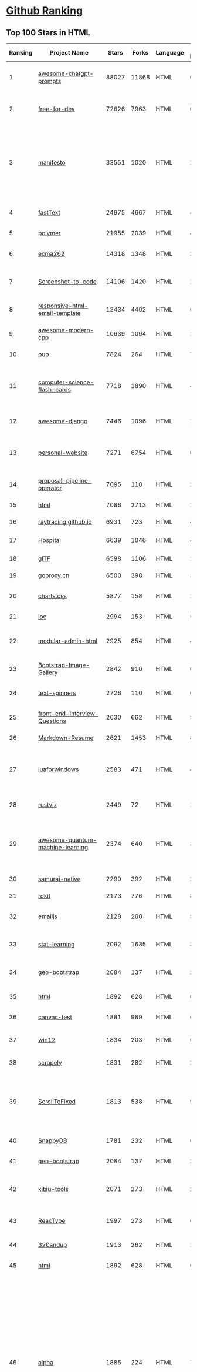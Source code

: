 [Github Ranking](../README.md)
==========

## Top 100 Stars in HTML

| Ranking | Project Name | Stars | Forks | Language | Open Issues | Description | Last Commit |
| ------- | ------------ | ----- | ----- | -------- | ----------- | ----------- | ----------- |
| 1 | [awesome-chatgpt-prompts](https://github.com/f/awesome-chatgpt-prompts) | 88027 | 11868 | HTML | 0 | This repo includes ChatGPT prompt curation to use ChatGPT better. | 2023-09-01T00:35:03Z |
| 2 | [free-for-dev](https://github.com/ripienaar/free-for-dev) | 72626 | 7963 | HTML | 0 | A list of SaaS, PaaS and IaaS offerings that have free tiers of interest to devops and infradev | 2023-09-06T07:43:54Z |
| 3 | [manifesto](https://github.com/opentffoundation/manifesto) | 33551 | 1020 | HTML | 10 | The OpenTF Manifesto expresses concern over HashiCorp's switch of the Terraform license from open-source to the Business Source License (BSL) and calls for the tool's return to a truly open-source license. | 2023-09-06T08:13:59Z |
| 4 | [fastText](https://github.com/facebookresearch/fastText) | 24975 | 4667 | HTML | 455 | Library for fast text representation and classification. | 2023-08-25T22:37:22Z |
| 5 | [polymer](https://github.com/Polymer/polymer) | 21955 | 2039 | HTML | 45 | Our original Web Component library. | 2023-08-20T17:36:06Z |
| 6 | [ecma262](https://github.com/tc39/ecma262) | 14318 | 1348 | HTML | 301 | Status, process, and documents for ECMA-262 | 2023-09-05T00:35:35Z |
| 7 | [Screenshot-to-code](https://github.com/emilwallner/Screenshot-to-code) | 14106 | 1420 | HTML | 16 | A neural network that transforms a design mock-up into a static website. | 2022-05-24T14:52:26Z |
| 8 | [responsive-html-email-template](https://github.com/leemunroe/responsive-html-email-template) | 12434 | 4402 | HTML | 6 | A free simple responsive HTML email template | 2023-07-30T15:55:06Z |
| 9 | [awesome-modern-cpp](https://github.com/rigtorp/awesome-modern-cpp) | 10639 | 1094 | HTML | 1 | A collection of resources on modern C++ | 2023-06-16T14:10:20Z |
| 10 | [pup](https://github.com/ericchiang/pup) | 7824 | 264 | HTML | 74 | Parsing HTML at the command line | 2023-08-09T07:05:51Z |
| 11 | [computer-science-flash-cards](https://github.com/jwasham/computer-science-flash-cards) | 7718 | 1890 | HTML | 4 | Mini website for testing both general CS knowledge and enforce coding practice and common algorithm/data structure memorization. | 2023-08-02T03:36:51Z |
| 12 | [awesome-django](https://github.com/wsvincent/awesome-django) | 7446 | 1096 | HTML | 1 | A curated list of awesome things related to Django | 2023-08-26T17:45:09Z |
| 13 | [personal-website](https://github.com/github/personal-website) | 7271 | 6754 | HTML | 0 | Code that'll help you kickstart a personal website that showcases your work as a software developer. | 2023-02-01T05:35:32Z |
| 14 | [proposal-pipeline-operator](https://github.com/tc39/proposal-pipeline-operator) | 7095 | 110 | HTML | 29 | A proposal for adding a useful pipe operator to JavaScript. | 2023-01-23T20:35:27Z |
| 15 | [html](https://github.com/whatwg/html) | 7086 | 2713 | HTML | 1676 | HTML Standard | 2023-09-06T08:33:05Z |
| 16 | [raytracing.github.io](https://github.com/RayTracing/raytracing.github.io) | 6931 | 723 | HTML | 48 | Main Web Site (Online Books) | 2023-09-03T17:49:37Z |
| 17 | [Hospital](https://github.com/open-power-workgroup/Hospital) | 6639 | 1046 | HTML | 43 | OpenPower工作组收集汇总的医院开放数据 | 2020-10-27T03:02:37Z |
| 18 | [glTF](https://github.com/KhronosGroup/glTF) | 6598 | 1106 | HTML | 157 | glTF – Runtime 3D Asset Delivery | 2023-08-30T13:14:19Z |
| 19 | [goproxy.cn](https://github.com/goproxy/goproxy.cn) | 6500 | 398 | HTML | 3 | The most trusted Go module proxy in China. | 2023-08-16T14:27:27Z |
| 20 | [charts.css](https://github.com/ChartsCSS/charts.css) | 5877 | 158 | HTML | 18 | Open source CSS framework for data visualization. | 2023-08-26T14:55:38Z |
| 21 | [log](https://github.com/adamschwartz/log) | 2994 | 153 | HTML | 5 | Console.log with style. | 2023-04-08T01:27:48Z |
| 22 | [modular-admin-html](https://github.com/modularcode/modular-admin-html) | 2925 | 854 | HTML | 48 | ModularAdmin - Free Dashboard Theme Built On Bootstrap 4 \| HTML Version | 2022-12-06T14:34:35Z |
| 23 | [Bootstrap-Image-Gallery](https://github.com/blueimp/Bootstrap-Image-Gallery) | 2842 | 910 | HTML | 0 | This project is deprecated in favor of blueimp Gallery. | 2016-10-08T19:01:01Z |
| 24 | [text-spinners](https://github.com/maxbeier/text-spinners) | 2726 | 110 | HTML | 0 | Pure text, CSS only, font independent, inline loading indicators | 2018-01-24T14:18:42Z |
| 25 | [front-end-Interview-Questions](https://github.com/khan4019/front-end-Interview-Questions) | 2630 | 662 | HTML | 5 | Help the front End community to rock interview | 2018-09-17T10:35:17Z |
| 26 | [Markdown-Resume](https://github.com/CyC2018/Markdown-Resume) | 2621 | 1453 | HTML | 8 | ⭐️ Markdown 简历模版 | 2019-10-30T06:08:52Z |
| 27 | [luaforwindows](https://github.com/rjpcomputing/luaforwindows) | 2583 | 471 | HTML | 42 | Lua for Windows is a 'batteries included environment' for the Lua scripting language on Windows. NOTICE: Looking for maintainer. | 2023-07-15T21:16:47Z |
| 28 | [rustviz](https://github.com/rustviz/rustviz) | 2449 | 72 | HTML | 19 | Interactively Visualizing Ownership and Borrowing for Rust | 2023-08-11T21:48:33Z |
| 29 | [awesome-quantum-machine-learning](https://github.com/krishnakumarsekar/awesome-quantum-machine-learning) | 2374 | 640 | HTML | 3 | Here you can get all the Quantum Machine learning Basics, Algorithms ,Study Materials ,Projects and the descriptions of the projects around the web | 2023-03-11T09:03:23Z |
| 30 | [samurai-native](https://github.com/hackers-painters/samurai-native) | 2290 | 392 | HTML | 20 | Bring web standards to native platform | 2015-09-01T06:25:19Z |
| 31 | [rdkit](https://github.com/rdkit/rdkit) | 2173 | 776 | HTML | 838 | The official sources for the RDKit library | 2023-09-06T06:53:40Z |
| 32 | [emailjs](https://github.com/eleith/emailjs) | 2128 | 260 | HTML | 5 | html emails and attachments to any smtp server with nodejs | 2023-09-06T03:45:39Z |
| 33 | [stat-learning](https://github.com/asadoughi/stat-learning) | 2092 | 1635 | HTML | 30 | Notes and exercise attempts for "An Introduction to Statistical Learning" | 2023-02-14T18:13:58Z |
| 34 | [geo-bootstrap](https://github.com/divshot/geo-bootstrap) | 2084 | 137 | HTML | 25 | A timeless Twitter Bootstrap theme built for the modern web. | 2016-01-11T00:16:50Z |
| 35 | [html](https://github.com/w3c/html) | 1892 | 628 | HTML | 0 | Deliverables of the HTML Working Group until October 2018 | 2019-07-11T12:20:14Z |
| 36 | [canvas-test](https://github.com/whxaxes/canvas-test) | 1881 | 989 | HTML | 6 | 🎮  happy canvas | 2019-05-29T05:45:00Z |
| 37 | [win12](https://github.com/tjy-gitnub/win12) | 1834 | 203 | HTML | 63 | Windows 12 网页版，在线体验 点击下面的链接在线体验 | 2023-09-05T11:18:50Z |
| 38 | [scrapely](https://github.com/scrapy/scrapely) | 1831 | 282 | HTML | 26 | A pure-python HTML screen-scraping library | 2022-04-04T10:53:21Z |
| 39 | [ScrollToFixed](https://github.com/bigspotteddog/ScrollToFixed) | 1813 | 538 | HTML | 99 | This plugin is used to fix elements on the page (top, bottom, anywhere); however, it still allows the element to continue to move left or right with the horizontal scroll. | 2021-05-06T15:44:27Z |
| 40 | [SnappyDB](https://github.com/nhachicha/SnappyDB) | 1781 | 232 | HTML | 66 | A key-value database for Android | 2019-11-03T10:25:44Z |
| 41 | [geo-bootstrap](https://github.com/divshot/geo-bootstrap) | 2084 | 137 | HTML | 25 | A timeless Twitter Bootstrap theme built for the modern web. | 2016-01-11T00:16:50Z |
| 42 | [kitsu-tools](https://github.com/hummingbird-me/kitsu-tools) | 2071 | 273 | HTML | 22 | :hammer: The tools we use to build Kitsu, the coolest platform for anime and manga | 2023-08-22T03:32:21Z |
| 43 | [ReacType](https://github.com/open-source-labs/ReacType) | 1997 | 273 | HTML | 6 | 🧪 Prototyping Tool for exporting React/Typescript Applications! | 2023-09-05T18:18:34Z |
| 44 | [320andup](https://github.com/malarkey/320andup) | 1913 | 262 | HTML | 12 | This is the new 320 and Up | 2016-11-15T13:08:21Z |
| 45 | [html](https://github.com/w3c/html) | 1892 | 628 | HTML | 0 | Deliverables of the HTML Working Group until October 2018 | 2019-07-11T12:20:14Z |
| 46 | [alpha](https://github.com/alibaba/alpha) | 1885 | 224 | HTML | 7 | Alpha是一个基于PERT图构建的Android异步启动框架，它简单，高效，功能完善。 在应用启动的时候，我们通常会有很多工作需要做，为了提高启动速度，我们会尽可能让这些工作并发进行。但这些工作之间可能存在前后依赖的关系，所以我们又需要想办法保证他们执行顺序的正确性。Alpha就是为此而设计的，使用者只需定义好自己的task，并描述它依赖的task，将它添加到Project中。框架会自动并发有序地执行这些task，并将执行的结果抛出来。 | 2018-12-14T07:24:47Z |
| 47 | [canvas-test](https://github.com/whxaxes/canvas-test) | 1881 | 989 | HTML | 6 | 🎮  happy canvas | 2019-05-29T05:45:00Z |
| 48 | [freewall](https://github.com/kombai/freewall) | 1851 | 379 | HTML | 114 | Freewall is a cross-browser and responsive jQuery plugin to help you create grid, image and masonry layouts  for desktop, mobile, and tablet...  | 2020-05-04T18:29:38Z |
| 49 | [superherojs](https://github.com/superherojs/superherojs) | 1848 | 134 | HTML | 13 | Superhero JavaScript | 2021-11-26T14:56:12Z |
| 50 | [win12](https://github.com/tjy-gitnub/win12) | 1834 | 203 | HTML | 63 | Windows 12 网页版，在线体验 点击下面的链接在线体验 | 2023-09-05T11:18:50Z |
| 51 | [scrapely](https://github.com/scrapy/scrapely) | 1831 | 282 | HTML | 26 | A pure-python HTML screen-scraping library | 2022-04-04T10:53:21Z |
| 52 | [ScrollToFixed](https://github.com/bigspotteddog/ScrollToFixed) | 1813 | 538 | HTML | 99 | This plugin is used to fix elements on the page (top, bottom, anywhere); however, it still allows the element to continue to move left or right with the horizontal scroll. | 2021-05-06T15:44:27Z |
| 53 | [small](https://github.com/mathiasbynens/small) | 1785 | 185 | HTML | 23 | Smallest possible syntactically valid files of different types | 2022-12-17T04:33:57Z |
| 54 | [awesome-streamlit](https://github.com/MarcSkovMadsen/awesome-streamlit) | 1772 | 325 | HTML | 8 | The purpose of this project is to share knowledge on how awesome Streamlit is and can be | 2023-05-25T17:22:46Z |
| 55 | [freesky](https://github.com/sglfree/freesky) | 1756 | 285 | HTML | 0 | 自由门最新7.99版 无界21.32正式版 自由门VPN 自由门 自由门使用教程 无界 无界浏览 无界VPN 翻墙软件 翻墙软件下载 翻墙软件教程 Mac翻墙软件 --自由天空 | 2023-09-06T07:23:17Z |
| 56 | [BitmapFonts](https://github.com/ianhan/BitmapFonts) | 1699 | 82 | HTML | 1 | My collection of bitmap fonts pulled from various demoscene archives over the years | 2021-02-03T23:45:44Z |
| 57 | [kubetools](https://github.com/collabnix/kubetools) | 1691 | 353 | HTML | 8 | Kubetools - Curated List of Kubernetes Tools | 2023-09-05T15:18:01Z |
| 58 | [javascript-lessons](https://github.com/stone0090/javascript-lessons) | 1677 | 313 | HTML | 1 | 本课程之所以叫做《JavaScript 闯关记》，是因为部分章节精心设计了挑战关卡，通过提供更多的实战机会，让大家可以循序渐进地、有目的地、有挑战地开展学习。 | 2017-09-24T12:26:59Z |
| 59 | [angularjs-book](https://github.com/shyamseshadri/angularjs-book) | 1653 | 1127 | HTML | 20 | Examples and Code snippets from the first AngularJS O'Reilly book which is now heavily out of date! | 2018-06-04T09:28:42Z |
| 60 | [Simple-Grid](https://github.com/ThisIsDallas/Simple-Grid) | 1646 | 288 | HTML | 13 | A basic responsive grid for winners. This project is based on Chris Coyier's post on grids http://css-tricks.com/dont-overthink-it-grids/ | 2022-07-25T12:22:32Z |
| 61 | [SnappyDB](https://github.com/nhachicha/SnappyDB) | 1781 | 232 | HTML | 66 | A key-value database for Android | 2019-11-03T10:25:44Z |
| 62 | [front-end-handbook](https://github.com/FrontendMasters/front-end-handbook) | 1728 | 284 | HTML | 7 | The resources and tools for learning about the practice of front-end development.  | 2023-07-26T23:39:46Z |
| 63 | [proposal-class-fields](https://github.com/tc39/proposal-class-fields) | 1716 | 126 | HTML | 36 | Orthogonally-informed combination of public and private fields proposals | 2022-01-24T20:55:32Z |
| 64 | [kotlin-guides](https://github.com/android/kotlin-guides) | 1698 | 144 | HTML | 18 | A set of guides for writing Kotlin for Android. | 2018-10-16T15:24:07Z |
| 65 | [Socialite](https://github.com/tmort/Socialite) | 1695 | 170 | HTML | 36 | None | 2015-10-30T11:23:30Z |
| 66 | [iOS](https://github.com/duckduckgo/iOS) | 1637 | 386 | HTML | 30 | DuckDuckGo iOS Application | 2023-09-06T08:38:42Z |
| 67 | [Justified-Gallery](https://github.com/miromannino/Justified-Gallery) | 1632 | 294 | HTML | 120 | Javascript library to help creating high quality justified galleries of images. Used by thousands of websites as well as the photography community 500px. | 2023-04-12T00:13:19Z |
| 68 | [make-wheels](https://github.com/haixiangyan/make-wheels) | 1623 | 98 | HTML | 0 | 🔥 🔥 《造轮子》系列小书 —— 带你造 10 个实用的 npm 库 📦 | 2022-01-27T07:08:00Z |
| 69 | [sample-code](https://github.com/appium-boneyard/sample-code) | 1620 | 2384 | HTML | 0 | appium sample code (dotnet, java, node, perl, php, python, ruby, etc.) | 2019-05-02T21:16:34Z |
| 70 | [mosaico](https://github.com/voidlabs/mosaico) | 1618 | 486 | HTML | 16 | Mosaico - Responsive Email Template Editor | 2023-07-04T11:01:31Z |
| 71 | [SingleDivProject](https://github.com/manrajgrover/SingleDivProject) | 1593 | 108 | HTML | 8 | ☝️One <div>. Many possibilities. | 2021-07-19T21:33:46Z |
| 72 | [this-is-responsive](https://github.com/bradfrost/this-is-responsive) | 1590 | 198 | HTML | 4 | This Is Responsive | 2023-04-16T22:55:49Z |
| 73 | [cc](https://github.com/ccforward/cc) | 1578 | 198 | HTML | 66 | Code & Blog | 2023-09-04T03:11:59Z |
| 74 | [1-pixel-wealth](https://github.com/MKorostoff/1-pixel-wealth) | 1559 | 133 | HTML | 0 | None | 2023-04-02T21:30:28Z |
| 75 | [strangeioc](https://github.com/strangeioc/strangeioc) | 1555 | 459 | HTML | 37 | The IoC/Binding Framework for Unity3D and C# | 2023-03-17T09:06:18Z |
| 76 | [meilix-generator](https://github.com/fossasia/meilix-generator) | 1532 | 114 | HTML | 16 | WebApp for generating a custom ISO image based on Meilix http://meilix.org | 2019-11-08T12:10:10Z |
| 77 | [2010.fossasia.org](https://github.com/fossasia/2010.fossasia.org) | 1529 | 13 | HTML | 6 | FOSSASIA Summit 2010 Event Site http://2010.fossasia.org | 2020-07-10T17:59:23Z |
| 78 | [css-handbook](https://github.com/doyoe/css-handbook) | 1524 | 308 | HTML | 38 | CSS参考手册 | 2019-04-24T10:24:39Z |
| 79 | [sql-formatter](https://github.com/doctrine/sql-formatter) | 1516 | 17 | HTML | 9 | A lightweight php class for formatting sql statements. Handles automatic indentation and syntax highlighting. | 2023-08-17T06:46:40Z |
| 80 | [dev-tips](https://github.com/HomoEfficio/dev-tips) | 1512 | 272 | HTML | 2 | 개발하다 마주쳤던 작은 문제들과 해결 방법 정리 | 2023-08-20T22:13:51Z |
| 81 | [PyCharm-Chinese](https://github.com/ewen0930/PyCharm-Chinese) | 465 | 103 | HTML | 12 | PyCharm Chinese Language Pack（中文语言包） | 2019-07-02T08:12:10Z |
| 82 | [hax.github.com](https://github.com/hax/hax.github.com) | 464 | 28 | HTML | 47 | Hax's homepage @ github | 2023-07-29T04:35:01Z |
| 83 | [cryptr](https://github.com/adobe/cryptr) | 457 | 34 | HTML | 9 | Cryptr: a GUI for Hashicorp's Vault | 2023-03-01T11:55:48Z |
| 84 | [pikabu](https://github.com/mobify/pikabu) | 454 | 51 | HTML | 15 | Off-Canvas flyout menu | 2016-03-31T17:13:49Z |
| 85 | [jquery.event.swipe](https://github.com/stephband/jquery.event.swipe) | 447 | 186 | HTML | 10 | jQuery custom events swipeleft, swiperight, swipeup and swipedown | 2023-08-31T17:51:14Z |
| 86 | [picky](https://github.com/floere/picky) | 444 | 49 | HTML | 10 | Picky is an easy to use and fast Ruby semantic search engine that helps your users find what they are looking for. | 2023-01-19T08:58:17Z |
| 87 | [soundcloud-visualizer](https://github.com/michaelbromley/soundcloud-visualizer) | 443 | 114 | HTML | 5 | Audio visualization with web audio API, canvas & the SoundCloud API | 2019-09-24T15:18:57Z |
| 88 | [bemto](https://github.com/kizu/bemto) | 443 | 68 | HTML | 18 | Smart mixins for writing BEM in Pug | 2018-07-30T06:39:02Z |
| 89 | [jplist](https://github.com/1rosehip/jplist) | 438 | 179 | HTML | 67 | jPList jQuery Data Grid Controls is a flexible jQuery plugin for sorting, pagination and filtering of any HTML structure (DIVs, UL/LI, tables, etc). | 2020-10-01T00:04:49Z |
| 90 | [diploma-thesis](https://github.com/berb/diploma-thesis) | 435 | 93 | HTML | 11 | Diploma thesis "Concurrent Programming for Scalable Web Architectures" released under Creative Commons license | 2019-03-27T09:22:09Z |
| 91 | [angular-notify](https://github.com/cgross/angular-notify) | 432 | 98 | HTML | 36 | Minimalistic and extensible notification service for Angular. | 2019-07-08T10:52:05Z |
| 92 | [QuestionMark.js](https://github.com/impressivewebs/QuestionMark.js) | 419 | 29 | HTML | 0 | A keyboard shortcuts modal for your app. | 2021-01-19T07:43:32Z |
| 93 | [bootstrap5-website](https://github.com/marcosrivasr/bootstrap5-website) | 417 | 297 | HTML | 0 | Archivos para poder seguir el tutorial para crear tu primer sitio web con Boostrap 5 | 2021-10-01T00:04:51Z |
| 94 | [cute-cnblogs](https://github.com/miluluyo/cute-cnblogs) | 416 | 96 | HTML | 8 | 可爱的博客园样式美化、自定义博客园样式 | 2021-03-10T09:27:46Z |
| 95 | [remix](https://github.com/echonest/remix) | 410 | 91 | HTML | 9 | Echo Nest Remix: The Internet Synthesizer | 2016-06-20T16:55:26Z |
| 96 | [jasperproject.github.io](https://github.com/jasperproject/jasperproject.github.io) | 409 | 195 | HTML | 21 | Web site for general information and documentation | 2021-01-07T09:41:49Z |
| 97 | [ionic2](https://github.com/RaineySpace/ionic2) | 409 | 126 | HTML | 1 | 🚀 ionic2.0文档中文翻译 | 2017-02-07T02:36:17Z |
| 98 | [react-material](https://github.com/BerkeleyTrue/react-material) | 403 | 39 | HTML | 0 | Material design components written with React.js and React Style | 2017-04-19T00:28:48Z |
| 99 | [wheel-menu](https://github.com/peachananr/wheel-menu) | 403 | 155 | HTML | 6 | Add a fully customisable Path-like wheel menu button to your website | 2020-05-08T01:23:11Z |
| 100 | [proposal-weakrefs](https://github.com/tc39/proposal-weakrefs) | 401 | 49 | HTML | 12 | WeakRefs | 2022-01-24T21:19:49Z |

